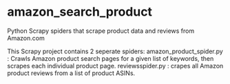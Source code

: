 # amazon_search_product
Python Scrapy spiders that scrape product data and reviews from Amazon.com

This Scrapy project contains 2 seperate spiders:
 amazon_product_spider.py :  Crawls Amazon product search pages for a given list of keywords, then scrapes each individual product page.
 reviewsspider.py : crapes all Amazon product reviews from a list of product ASINs.

